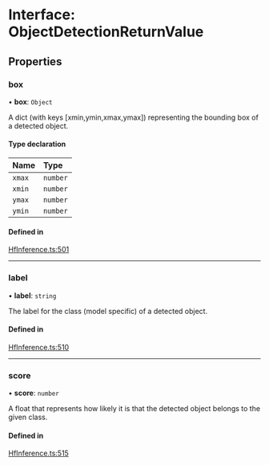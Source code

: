 # Interface: ObjectDetectionReturnValue

## Properties

### box

• **box**: `Object`

A dict (with keys [xmin,ymin,xmax,ymax]) representing the bounding box of a detected object.

#### Type declaration

| Name | Type |
| :------ | :------ |
| `xmax` | `number` |
| `xmin` | `number` |
| `ymax` | `number` |
| `ymin` | `number` |

#### Defined in

[HfInference.ts:501](https://github.com/huggingface/huggingface.js/blob/main/packages/inference/src/HfInference.ts#L501)

___

### label

• **label**: `string`

The label for the class (model specific) of a detected object.

#### Defined in

[HfInference.ts:510](https://github.com/huggingface/huggingface.js/blob/main/packages/inference/src/HfInference.ts#L510)

___

### score

• **score**: `number`

A float that represents how likely it is that the detected object belongs to the given class.

#### Defined in

[HfInference.ts:515](https://github.com/huggingface/huggingface.js/blob/main/packages/inference/src/HfInference.ts#L515)
